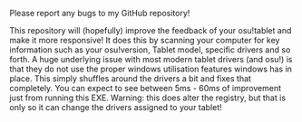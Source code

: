 Please report any bugs to my GitHub repository!

This repository will (hopefully) improve the feedback of your osu!tablet and make it more responsive! 
It does this by scanning your computer for key information such as your osu!version, Tablet model, specific drivers and so forth. 
A huge underlying issue with most modern tablet drivers (and osu!) is that they do not use the proper windows utilisation features windows has in place. 
This simply shuffles around the drivers a bit and fixes that completely. 
You can expect to see between 5ms - 60ms of improvement just from running this EXE.
Warning: this does alter the registry, but that is only so it can change the drivers assigned to your tablet!